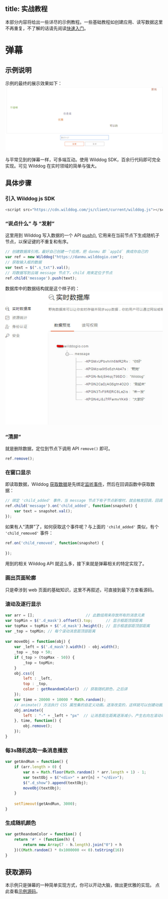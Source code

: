 title: 实战教程
---

本部分内容将给出一些详尽的示例教程。一些基础教程如创建应用、读写数据这里不再重复，不了解的话请先阅读[快速入门]()。

# 弹幕

## 示例说明
示例的最终的展示效果如下：
![](display.jpg)

与平常见到的弹幕一样，可多端互动。使用 Wilddog SDK，百余行代码即可完全实现。可见 Wilddog 在实时领域的简单与强大。

## 具体步骤

### 引入 Wilddog js SDK

```js
<script src="https://cdn.wilddog.com/js/client/current/wilddog.js"></script>
```
### “说点什么” 与 “发射”

这里用到 Wilddog 写入数据的一个 API [push()](/docs/guide/database/web/save-data.html#使用-push-追加新节点), 它用来在当前节点下生成随机子节点，以保证键的不重复和有序。
```js
// 创建数据库引用。最好自己创建一个应用，把 danmu 即 `appId` 换成你自己的
var ref = new Wilddog("https://danmu.wilddogio.com");
// 获取输入框的数据
var text = $(".s_txt").val();
// 将数据写到云端 message 节点下，child 用来定位子节点
ref.child('message').push(text);
```
数据库中的数据结构就是这个样子的：
![](data.jpg)

### “清屏”
就是删除数据，定位到节点下调用 API `remove()` 即可。

```js
ref.remove();
```
### 在窗口显示
即读取数据，Wilddog [获取数据](/docs/guide/database/web/retrieve-data.html)是先绑定[监听事件](/docs/guide/database/web/retrieve-data.html#监听的事件类型)，然后在回调函数中获取数据：

```js
// 绑定 'child_added' 事件，当 message 节点下有子节点新增时，就会触发回调，回调的 `snapshot` 对象包含了新增的数据
ref.child('message').on('child_added', function(snapshot) {
	var text = snapshot.val();
});
```
如果有人“清屏”了，如何获取这个事件呢？与上面的 `'child_added'` 类似，有个 `'child_removed'` 事件：
```js
ref.on('child_removed', function(snapshot) {

});
```
用到的相关 Wilddog API 就这么多，接下来就是弹幕相关的特定实现了。


### 画出页面轮廓
只是牵涉到 web 页面的基础知识，这里不再叙述，可直接到最下方查看源码。

### 滚动及逐行显示

```js
var arr = [];						// 此数组用来存放所有的消息元素
var topMin = $('.d_mask').offset().top; 	 // 显示框距顶部距离
var topMax = topMin + $('.d_mask').height(); // 显示框底部距顶部距离
var _top = topMin; // 每个滚动消息距顶部距离

var moveObj = function(obj) {
	var _left = $('.d_mask').width() - obj.width();
	_top = _top + 50;
	if (_top > (topMax - 50)) {
		_top = topMin;
	}
	obj.css({
		left : _left,
		top : _top,
		color : getReandomColor()  // 获取随机颜色，之后讲
	});
	var time = 20000 + 10000 * Math.random();
	// animate() 方法执行 CSS 属性集的自定义动画。逐渐改变的，这样就可以创建动画效果。
	obj.animate({								
		left : "-" + _left + "px"  // 让消息距左距离逐渐减小，产生右向左滚动动画。
	}, time, function() {
		obj.remove();
	});
}
```

### 每3s随机选取一条消息播放

```js
var getAndRun = function() {
	if (arr.length > 0) {
		var n = Math.floor(Math.random() * arr.length + 1) - 1;
		var textObj = $("<div>" + arr[n] + "</div>");
		$(".d_show").append(textObj);
		moveObj(textObj);
	}

	setTimeout(getAndRun, 3000);
}
```

### 生成随机颜色

```js
var getReandomColor = function() {
	return '#' + (function(h) {
		return new Array(7 - h.length).join("0") + h
	})((Math.random() * 0x1000000 << 0).toString(16))
}
```
## 获取源码
本示例只是弹幕的一种简单实现方式，你可以开动大脑，做出更优雅的实现。
点此查看[示例源码](https://github.com/WildDogTeam/demo-js-danmu)。



